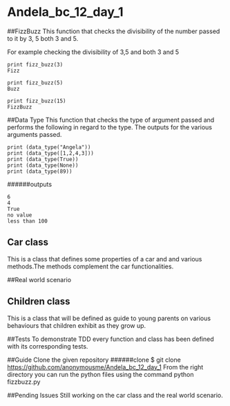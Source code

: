 # Andela_bc_12_day_1

##FizzBuzz
This  function that checks the divisibility of the number passed to it by 3, 5 both 3 and 5.

For example checking the divisibility of 3,5 and both 3 and 5

```
print fizz_buzz(3)
Fizz
```
```
print fizz_buzz(5)
Buzz
```
```
print fizz_buzz(15)
FizzBuzz
```
##Data Type 
This  function that checks the type of argument passed and performs the following in regard to the type.
The outputs for the various arguments passed.

```
print (data_type("Angela"))
print (data_type([1,2,4,3]))
print (data_type(True))
print (data_type(None))
print (data_type(89))
```
######outputs
```
6
4
True
no value
less than 100
```
## Car class
This is a class that defines some properties of a car and and various methods.The  methods  complement the car functionalities.

##Real world scenario
## Children class
This is a class that will be defined as guide to young parents on various behaviours that children exhibit as they grow up.

##Tests 
To demonstrate TDD every function and class has been defined with  its corresponding tests.

##Guide 
Clone the given repository
######clone
 $ git clone https://github.com/anonymousme/Andela_bc_12_day_1
 From the right directory you can run the python files using the command python fizzbuzz.py

##Pending Issues
Still working on the car class and the real world scenario.



